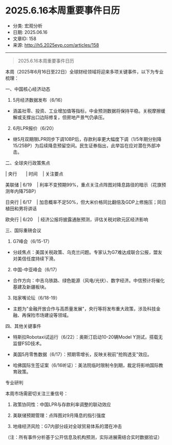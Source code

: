 # 2025.6.16本周重要事件日历

- 分类: 宏观分析
- 日期: 2025.06.16
- 文章ID: 158
- 来源: http://h5.2025eyp.com/articles/158

---

> 2025.6.16本周重要事件日历

本周（2025年6月16日至22日）全球财经领域将迎来多项关键事件，以下为专业梳理：

一、中国核心经济动态

1. 5月经济数据发布（6/16）

- 涵盖社零、投资、工业增加值等指标，中金预测数据将保持平稳。关税摩擦缓解或支撑出口边际修复，但房地产景气仍承压。

2. 6月LPR报价（6/20）

- 继5月双期限LPR同步下调10BP后，存款利率更大幅度下调（1/5年期分别降15/25BP）为后续降息预留空间。民生证券指出，此举旨在应对潜在外部冲击。

二、全球央行政策焦点

| 央行       | 时间    | 关注要点

美联储 | 6/19    | 利率不变预期99%，重点关注点阵图对降息路径的暗示（花旗预测年内降75BP）

日央行 | 6/17    | 加息概率不足50%，但大米价格同比翻倍及GDP上修施压；同日植田和男将讲话

欧央行 | 6/20    | 经济公报将披露通胀预测，评估关税对欧元区经济影响

三、国际重磅会议

1. G7峰会（6/15-17）

- 分歧焦点：美国关税政策、乌克兰问题。专家认为G7难达成联合公报，盟友对美信任度持续下滑。

2. 中国-中亚峰会（6/17）

- 合作方向：中吉乌铁路、绿色能源（风电/光伏）、数字经济。中信预计将催化基建及新疆板块。

3. 陆家嘴论坛（6/18-19）

- 主题为"金融开放合作与高质量发展"，央行等将发布重大政策，涉及科技金融、再保险市场建设等领域。

四、其他关键事件

- 特斯拉Robotaxi试运行（6/22）：奥斯汀启动10-20辆Model Y测试，搭载无监督FSD技术。

- 美国5月零售数据（6/17）：预期零增长，反映关税前"抢购透支"效应。

- 哈佛国际生签证案（6/16听证）：美法院临时限制令到期，裁定将影响国际教育政策。

专业研判

本周市场需密切关注三重信号：

1. 政策协同性：中国LPR与存款利率调整的联动效应

2. 美联储预期管理：点阵图对9月降息的指引强度

3. 地缘经济风险：G7内部分歧对全球贸易体系的潜在冲击

（注：所有事件分析基于公开信息及机构预测，实际进展需结合实时数据验证）
